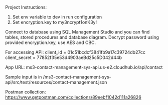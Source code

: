 Project Instructions:

1. Set env variable to dev in run configuration
2. Set encryption.key to my3ncrypt1onK3y!

Connect to database using SQL Management Studio and you can find tables, stored procedures and database diagram.
Decrypt password using provided encryption.key, use AES and CBC.

For accessing API:
client_id = 01c51bcdcf3841fb9a17c39724db27cc
client_secret = 77852f35e53d4903aeBd25c5D042d44b

App URL: ms3-contact-management-sys-api.us-e2.cloudhub.io/api/contact

Sample input is in /ms3-contact-management-sys-api/src/test/resources/contact-management.json

Postman collection: https://www.getpostman.com/collections/89eebf1042d111a26826

